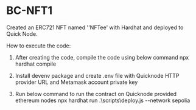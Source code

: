 # BC-NFT1

Created an ERC721 NFT named ''NFTee' with Hardhat and deployed to Quick Node.

How to execute the code:

1. After creating the code, compile the code using below command
   npx hardhat compile

2. Install devenv package and create .env file with Quicknode HTTP provider URL and Metamask account private key

3. Run below command to run the contract on Quicknode provided ethereum nodes
   npx hardhat run .\scripts\deploy.js --network sepolia
